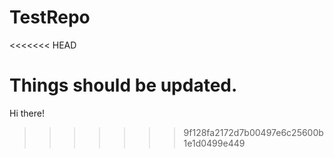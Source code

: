 # TestRepo

<<<<<<< HEAD

Things should be updated.
=======
Hi there!
>>>>>>> 9f128fa2172d7b00497e6c25600b1e1d0499e449
